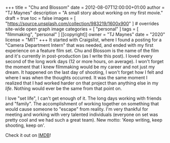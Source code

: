 +++
title = "Chu and Blossom"
date = 2012-08-07T12:00:00+01:00
author = "TJ Maynes"
description = "A small story about working on my first movie."
draft = true
toc = false
images = [
  "https://source.unsplash.com/collection/983219/1600x900"
] # overrides site-wide open graph image
categories = [
  "personal"
]
tags = [
  "filmmaking",
  "personal"
]
[[copyright]]
  owner = "TJ Maynes"
  date = "2020"
  license = "MIT"
+++
It started with Craigslist, where I found a posting for a "Camera Department Intern" that was needed, and ended with my first experience on a feature film set. Chu and Blossom is the name of the film and it's currently in post-production (as I write this post). I loved every second of the long work days (12 or more hours, on average). I won't forget the moment that I knew filmmaking would be my career and not just my dream. It happened on the last day of shooting, I won't forget how I felt and where I was when the thoughts occurred. It was the same moment I realized that I had worked harder on that project than anything else in my *life*. Nothing would ever be the same from that point on. 

I love "set life", I can't get enough of it. The long days working with friends and "family". The accomplishment of working together on something that would cause someone to "escape" from reality. I'm very thankful for meeting and working with very talented individuals (everyone on set was pretty cool and we had such a great team). New motto: 'Keep writing, keep shooting, keep on'.

Check it out on [IMDB](http://www.imdb.com/title/tt2339064)!
